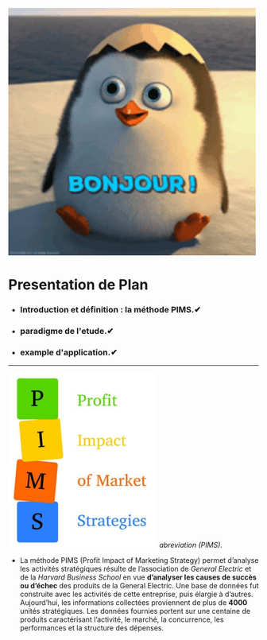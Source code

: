 ![](https://github.com/aymanemontassir/Le-Model-PIMS/blob/main/hello-bonjour.gif)   
# Presentation de Plan
* ### Introduction et définition : la méthode PIMS.✔
* ### paradigme de l'etude.✔
* ### example d'application.✔
----------------------------------------------------------------------------------------------------------------------------------------------------------------------
![](https://github.com/aymanemontassir/Le-Model-PIMS/blob/main/PIMS_image.jpg)
*abreviation (PIMS).* <br>
* La méthode PIMS (Profit Impact of Marketing Strategy) permet d’analyse les activités stratégiques résulte de l’association de *General Electric* et de la *Harvard Business School* en vue __d’analyser les causes de succès ou d’échec__ des produits de la General Electric. Une base de données fut construite avec les activités de cette entreprise, puis élargie à d’autres. Aujourd’hui, les informations collectées proviennent de plus de __4000__ unités stratégiques. Les données fournies portent sur une centaine de produits caractérisant l’activité, le marché, la concurrence, les performances et la structure des dépenses.

